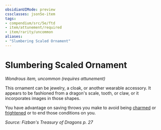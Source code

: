 ```yaml
---
obsidianUIMode: preview
cssclasses: json5e-item
tags:
- compendium/src/5e/ftd
- item/attunement/required
- item/rarity/uncommon
aliases: 
- "Slumbering Scaled Ornament"
---
```

# Slumbering Scaled Ornament
*Wondrous item, uncommon (requires attunement)*  


This ornament can be jewelry, a cloak, or another wearable accessory. It appears to be fashioned from a dragon's scale, tooth, or claw, or it incorporates images in those shapes.

You have advantage on saving throws you make to avoid being [charmed](2-Mechanics/CLI/rules/conditions.md#Charmed) or [frightened](2-Mechanics/CLI/rules/conditions.md#Frightened) or to end those conditions on you.

*Source: Fizban's Treasury of Dragons p. 27*